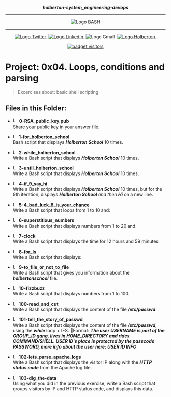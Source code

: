 <div align=center>

***holberton-system_engineering-devops***
<hr />
 <img src="https://raw.githubusercontent.com/jepez90/jepez90.github.io/master/img/Readme_media/banner_shell.svg" alt="Logo BASH" style="max-width:80%;">
 <hr />
<a href="https://twitter.com/Jepez90"><img src="https://img.shields.io/twitter/url?label=%40Jepez90&style=social&url=https%3A%2F%2Ftwitter.com%2FJepez90" alt="Logo Twitter">&nbsp;</a>
<a href="https://www.linkedin.com/in/jepez90/"><img src="https://img.shields.io/badge/jepez90-%230077B5.svg?&logo=linkedin&logoColor=white" alt="Logo LinkedIn">&nbsp;</a>
<img src="https://img.shields.io/badge/jepez90-white?style=flat&logo=gmail" alt="Logo Gmail">&nbsp;
<a href="https://twitter.com/HolbertonCOL"><img src="https://img.shields.io/badge/Holberton_School-red" alt="Logo Holberton">&nbsp;</a>

<a href="https://github.com/jepez90"><img src="https://visitor-badge.glitch.me/badge?page_id=jepez90.system_engineering-devops.0x04" alt="badget visitors"></a>
</div>

# Project: 0x04. Loops, conditions and parsing

> Excercises about:
basic shell scripting


## Files in this Folder:


* <img src="https://raw.githubusercontent.com/jepez90/jepez90.github.io/master/img/Readme_media/logo_code_file.svg" alt="Logo Code" height="16"> **0-RSA_public_key.pub**<br />
Share your public key in your answer file.

* <img src="https://raw.githubusercontent.com/jepez90/jepez90.github.io/master/img/Readme_media/logo_shell.svg" alt="Logo Shell" height="15"> **1-for_holberton_school**<br />
Bash script that displays ***Holberton School*** 10 times.

* <img src="https://raw.githubusercontent.com/jepez90/jepez90.github.io/master/img/Readme_media/logo_shell.svg" alt="Logo Shell" height="15"> **2-while_holberton_school**<br />
Write a Bash script that displays ***Holberton School*** 10 times.

* <img src="https://raw.githubusercontent.com/jepez90/jepez90.github.io/master/img/Readme_media/logo_shell.svg" alt="Logo Shell" height="15"> **3-until_holberton_school**<br />
Write a Bash script that displays ***Holberton School*** 10 times.

* <img src="https://raw.githubusercontent.com/jepez90/jepez90.github.io/master/img/Readme_media/logo_shell.svg" alt="Logo Shell" height="15"> **4-if_9_say_hi**<br />
Write a Bash script that displays ***Holberton School*** 10 times, but for the 9th iteration, displays ***Holberton School*** <em>and then</em> ***Hi*** on a new line.

* <img src="https://raw.githubusercontent.com/jepez90/jepez90.github.io/master/img/Readme_media/logo_shell.svg" alt="Logo Shell" height="15"> **5-4_bad_luck_8_is_your_chance**<br />
Write a Bash script that loops from 1 to 10 and:

* <img src="https://raw.githubusercontent.com/jepez90/jepez90.github.io/master/img/Readme_media/logo_shell.svg" alt="Logo Shell" height="15"> **6-superstitious_numbers**<br />
Write a Bash script that displays numbers from 1 to 20 and:

* <img src="https://raw.githubusercontent.com/jepez90/jepez90.github.io/master/img/Readme_media/logo_shell.svg" alt="Logo Shell" height="15"> **7-clock**<br />
Write a Bash script that displays the time for 12 hours and 59 minutes:

* <img src="https://raw.githubusercontent.com/jepez90/jepez90.github.io/master/img/Readme_media/logo_shell.svg" alt="Logo Shell" height="15"> **8-for_ls**<br />
Write a Bash script that displays:

* <img src="https://raw.githubusercontent.com/jepez90/jepez90.github.io/master/img/Readme_media/logo_shell.svg" alt="Logo Shell" height="15"> **9-to_file_or_not_to_file**<br />
Write a Bash script that gives you information about the ***holbertonschool*** file.

* <img src="https://raw.githubusercontent.com/jepez90/jepez90.github.io/master/img/Readme_media/logo_shell.svg" alt="Logo Shell" height="15"> **10-fizzbuzz**<br />
Write a Bash script that displays numbers from 1 to 100.

* <img src="https://raw.githubusercontent.com/jepez90/jepez90.github.io/master/img/Readme_media/logo_shell.svg" alt="Logo Shell" height="15"> **100-read_and_cut**<br />
Write a Bash script that displays the content of the file ***/etc/passwd***.

* <img src="https://raw.githubusercontent.com/jepez90/jepez90.github.io/master/img/Readme_media/logo_shell.svg" alt="Logo Shell" height="15"> **101-tell_the_story_of_passwd**<br />
Write a Bash script that displays the content of the file ***/etc/passwd***, using the ***while*** loop + IFS. Format: ***The user USERNAME is part of the GROUP_ID gang, lives in HOME_DIRECTORY and rides COMMAND/SHELL. USER ID's place is protected by the passcode PASSWORD, more info about the user here: USER ID INFO***

* <img src="https://raw.githubusercontent.com/jepez90/jepez90.github.io/master/img/Readme_media/logo_shell.svg" alt="Logo Shell" height="15"> **102-lets_parse_apache_logs**<br />
Write a Bash script that displays the visitor IP along with the ***HTTP status code*** from the Apache log file.

* <img src="https://raw.githubusercontent.com/jepez90/jepez90.github.io/master/img/Readme_media/logo_shell.svg" alt="Logo Shell" height="15"> **103-dig_the-data**<br />
Using what you did in the previous exercise, write a Bash script that groups visitors by IP and HTTP status code, and displays this data.

